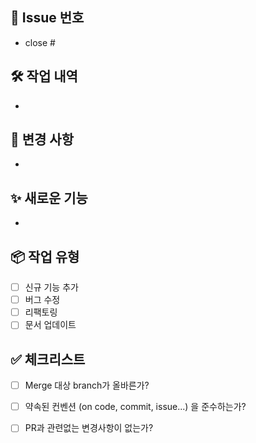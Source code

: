 ## 🔗 Issue 번호
- close #

## 🛠 작업 내역
-

## 🔄 변경 사항
-

## ✨ 새로운 기능
-

## 📦 작업 유형
- [ ] 신규 기능 추가
- [ ] 버그 수정
- [ ] 리팩토링
- [ ] 문서 업데이트

## ✅ 체크리스트
- [ ] Merge 대상 branch가 올바른가?
- [ ] 약속된 컨벤션 (on code, commit, issue...) 을 준수하는가?
- [ ] PR과 관련없는 변경사항이 없는가?

